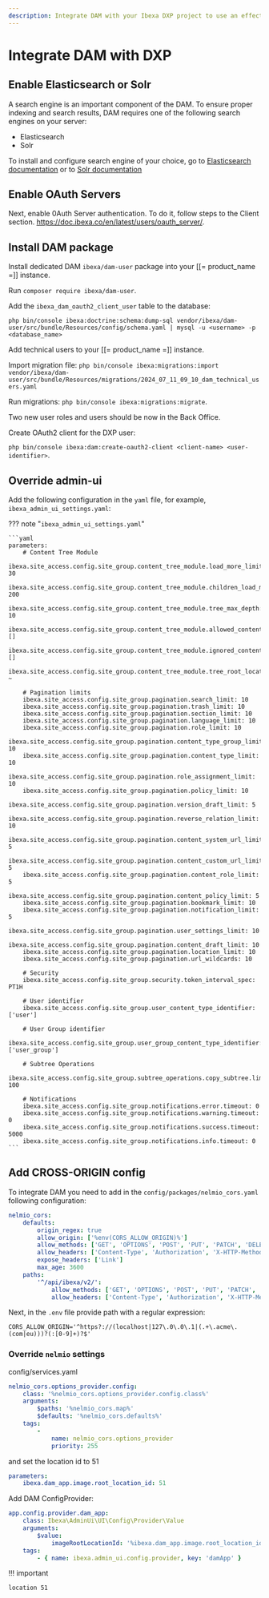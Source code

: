 ```yaml
---
description: Integrate DAM with your Ibexa DXP project to use an effective tool for managing media assets.
---
```



# Integrate DAM with DXP

## Enable Elasticsearch or Solr

A search engine is an important component of the DAM. To ensure proper indexing and search results, DAM requires one of
the following search engines on your server:

- Elasticsearch
- Solr

To install and configure search engine of your choice, go to [Elasticsearch documentation](search/search_engines/elastic_search/install_elastic_search.md)
or to [Solr documentation](search/search_engines/solr_search_engine/install_solr.md)


## Enable OAuth Servers

Next, enable 0Auth Server authentication. To do it, follow steps to the Client section.
https://doc.ibexa.co/en/latest/users/oauth_server/.

## Install DAM package

Install dedicated DAM `ibexa/dam-user` package into your [[= product_name =]] instance.

Run `composer require ibexa/dam-user`.

Add the `ibexa_dam_oauth2_client_user` table to the database:

`php bin/console ibexa:doctrine:schema:dump-sql vendor/ibexa/dam-user/src/bundle/Resources/config/schema.yaml | mysql -u <username> -p <database_name>`

Add technical users to your [[= product_name =]] instance.

Import migration file:
`php bin/console ibexa:migrations:import vendor/ibexa/dam-user/src/bundle/Resources/migrations/2024_07_11_09_10_dam_technical_users.yaml`

Run migrations:
`php bin/console ibexa:migrations:migrate`.

Two new user roles and users should be now in the Back Office.

Create OAuth2 client for the DXP user:

`php bin/console ibexa:dam:create-oauth2-client <client-name> <user-identifier>`.



<!-- Create database tables for `ibexa_0auth_server`:

```sql
CREATE TABLE `ibexa_dam_oauth2_client_user` (
  `id` int(11) NOT NULL AUTO_INCREMENT,
  `client_id` int(11) NOT NULL,
  `user_id` int(11) NOT NULL,
  `created_at` datetime NOT NULL,
  `expires_at` datetime DEFAULT NULL,
  PRIMARY KEY (`id`),
  KEY `ibexa_oauth2_client_id` (`client_id`),
  KEY `ibexa_user_id` (`user_id`),
  CONSTRAINT `FK_CDDB196119EB6921` FOREIGN KEY (`client_id`) REFERENCES `ibexa_oauth2_client` (`id`) ON DELETE CASCADE ON UPDATE CASCADE,
  CONSTRAINT `FK_CDDB1961A76ED395` FOREIGN KEY (`user_id`) REFERENCES `ezuser` (`contentobject_id`) ON DELETE CASCADE ON UPDATE CASCADE
) ENGINE=InnoDB AUTO_INCREMENT=4 DEFAULT CHARSET=utf8mb4 COLLATE=utf8mb4_unicode_520_ci;
```

run migration file (migracja po zainstalowaniu paczki powinna tu trafic)

### Create and map user

DAM requires two user roles, 
You need to have two new types of users: creator and reader users (editors)


### Install dedicated DAM support package

### Run migration -->

## Override admin-ui

Add the following configuration in the `yaml` file, for example, `ibexa_admin_ui_settings.yaml`:

??? note "`ibexa_admin_ui_settings.yaml`"

    ```yaml
    parameters:
        # Content Tree Module
        ibexa.site_access.config.site_group.content_tree_module.load_more_limit: 30
        ibexa.site_access.config.site_group.content_tree_module.children_load_max_limit: 200
        ibexa.site_access.config.site_group.content_tree_module.tree_max_depth: 10
        ibexa.site_access.config.site_group.content_tree_module.allowed_content_types: []
        ibexa.site_access.config.site_group.content_tree_module.ignored_content_types: []
        ibexa.site_access.config.site_group.content_tree_module.tree_root_location_id: ~

        # Pagination limits
        ibexa.site_access.config.site_group.pagination.search_limit: 10
        ibexa.site_access.config.site_group.pagination.trash_limit: 10
        ibexa.site_access.config.site_group.pagination.section_limit: 10
        ibexa.site_access.config.site_group.pagination.language_limit: 10
        ibexa.site_access.config.site_group.pagination.role_limit: 10
        ibexa.site_access.config.site_group.pagination.content_type_group_limit: 10
        ibexa.site_access.config.site_group.pagination.content_type_limit: 10
        ibexa.site_access.config.site_group.pagination.role_assignment_limit: 10
        ibexa.site_access.config.site_group.pagination.policy_limit: 10
        ibexa.site_access.config.site_group.pagination.version_draft_limit: 5
        ibexa.site_access.config.site_group.pagination.reverse_relation_limit: 10
        ibexa.site_access.config.site_group.pagination.content_system_url_limit: 5
        ibexa.site_access.config.site_group.pagination.content_custom_url_limit: 5
        ibexa.site_access.config.site_group.pagination.content_role_limit: 5
        ibexa.site_access.config.site_group.pagination.content_policy_limit: 5
        ibexa.site_access.config.site_group.pagination.bookmark_limit: 10
        ibexa.site_access.config.site_group.pagination.notification_limit: 5
        ibexa.site_access.config.site_group.pagination.user_settings_limit: 10
        ibexa.site_access.config.site_group.pagination.content_draft_limit: 10
        ibexa.site_access.config.site_group.pagination.location_limit: 10
        ibexa.site_access.config.site_group.pagination.url_wildcards: 10

        # Security
        ibexa.site_access.config.site_group.security.token_interval_spec: PT1H

        # User identifier
        ibexa.site_access.config.site_group.user_content_type_identifier: ['user']

        # User Group identifier
        ibexa.site_access.config.site_group.user_group_content_type_identifier: ['user_group']

        # Subtree Operations
        ibexa.site_access.config.site_group.subtree_operations.copy_subtree.limit: 100

        # Notifications
        ibexa.site_access.config.site_group.notifications.error.timeout: 0
        ibexa.site_access.config.site_group.notifications.warning.timeout: 0
        ibexa.site_access.config.site_group.notifications.success.timeout: 5000
        ibexa.site_access.config.site_group.notifications.info.timeout: 0
    ```

## Add CROSS-ORIGIN config

To integrate DAM you need to add in the `config/packages/nelmio_cors.yaml` following configuration:

```yaml
nelmio_cors:
    defaults:
        origin_regex: true
        allow_origin: ['%env(CORS_ALLOW_ORIGIN)%']
        allow_methods: ['GET', 'OPTIONS', 'POST', 'PUT', 'PATCH', 'DELETE', 'PUBLISH', 'COPY']
        allow_headers: ['Content-Type', 'Authorization', 'X-HTTP-Method-Override']
        expose_headers: ['Link']
        max_age: 3600
    paths:
        '^/api/ibexa/v2/':
            allow_methods: ['GET', 'OPTIONS', 'POST', 'PUT', 'PATCH', 'DELETE', 'PUBLISH', 'COPY']
            allow_headers: ['Content-Type', 'Authorization', 'X-HTTP-Method-Override']
```

Next, in the `.env` file provide path with a regular expression:

`CORS_ALLOW_ORIGIN='^https?://(localhost|127\.0\.0\.1|(.+\.acme\.(com|eu)))?(:[0-9]+)?$'`


### Override `nelmio` settings

config/services.yaml

```yaml
nelmio_cors.options_provider.config:
    class: '%nelmio_cors.options_provider.config.class%'
    arguments:
        $paths: '%nelmio_cors.map%'
        $defaults: '%nelmio_cors.defaults%'
    tags:
        -
            name: nelmio_cors.options_provider
            priority: 255
```

and set the location id to 51

```yaml
parameters:
    ibexa.dam_app.image.root_location_id: 51
```

Add DAM ConfigProvider:

```yaml
app.config.provider.dam_app:
    class: Ibexa\AdminUi\UI\Config\Provider\Value
    arguments:
        $value:
            imageRootLocationId: '%ibexa.dam_app.image.root_location_id%'
    tags:
        - { name: ibexa.admin_ui.config.provider, key: 'damApp' }
```

!!! important
    
    location 51